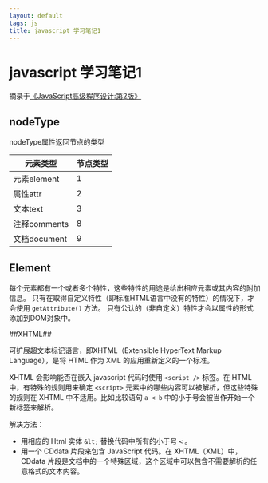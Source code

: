 ```yaml
---
layout: default
tags: js
title: javascript 学习笔记1
---
```


# javascript 学习笔记1 #

摘录于[《JavaScript高级程序设计:第2版》](http://book.douban.com/subject/4886879/)

## nodeType ##

nodeType属性返回节点的类型

元素类型 | 节点类型
--- | ---
元素element | 1
属性attr | 2
文本text | 3
注释comments | 8
文档document | 9

## Element ##

每个元素都有一个或者多个特性，这些特性的用途是给出相应元素或其内容的附加信息。
只有在取得自定义特性（即标准HTML语言中没有的特性）的情况下，才会使用 `getAttribute()` 方法。
只有公认的（非自定义）特性才会以属性的形式添加到DOM对象中。

##XHTML##

可扩展超文本标记语言，即XHTML（Extensible HyperText Markup Language），是将 HTML 作为 XML 的应用重新定义的一个标准。

XHTML 会影响能否在嵌入 javascript 代码时使用 `<script />` 标签。在 HTML 中，有特殊的规则用来确定 `<script>` 元素中的哪些内容可以被解析，但这些特殊的规则在 XHTML 中不适用。比如比较语句 `a < b` 中的小于号会被当作开始一个新标签来解析。

解决方法：

* 用相应的 Html 实体 `&lt;` 替换代码中所有的小于号 `<` 。
* 用一个 CDdata 片段来包含 JavaScript 代码。在 XHTML（XML）中，CDdata 片段是文档中的一个特殊区域，这个区域中可以包含不需要解析的任意格式的文本内容。
